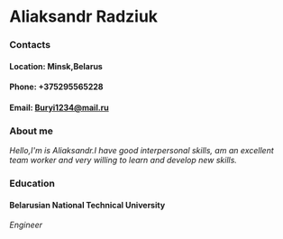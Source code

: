 # Aliaksandr Radziuk

### Contacts
#### Location: Minsk,Belarus
#### Phone: +375295565228
#### Email: Buryi1234@mail.ru

### About me
*Hello,I'm is Aliaksandr.I have good interpersonal skills, am an excellent team worker and very willing to learn and develop new skills.*
### Education
#### Belarusian National Technical University
*Engineer*
